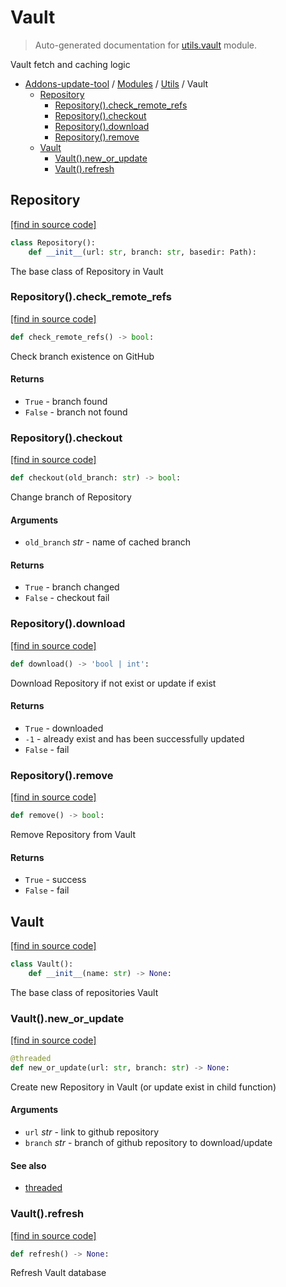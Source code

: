 # Vault

> Auto-generated documentation for [utils.vault](https://github.com/alchem1ster/AddOns-Update-Tool/blob/master/utils/vault.py) module.

Vault fetch and caching logic

- [Addons-update-tool](../README.md#addons-update-tool) / [Modules](../MODULES.md#addons-update-tool-modules) / [Utils](index.md#utils) / Vault
    - [Repository](#repository)
        - [Repository().check_remote_refs](#repositorycheck_remote_refs)
        - [Repository().checkout](#repositorycheckout)
        - [Repository().download](#repositorydownload)
        - [Repository().remove](#repositoryremove)
    - [Vault](#vault)
        - [Vault().new_or_update](#vaultnew_or_update)
        - [Vault().refresh](#vaultrefresh)

## Repository

[[find in source code]](https://github.com/alchem1ster/AddOns-Update-Tool/blob/master/utils/vault.py#L21)

```python
class Repository():
    def __init__(url: str, branch: str, basedir: Path):
```

The base class of Repository in Vault

### Repository().check_remote_refs

[[find in source code]](https://github.com/alchem1ster/AddOns-Update-Tool/blob/master/utils/vault.py#L89)

```python
def check_remote_refs() -> bool:
```

Check branch existence on GitHub

#### Returns

- `True` - branch found
- `False` - branch not found

### Repository().checkout

[[find in source code]](https://github.com/alchem1ster/AddOns-Update-Tool/blob/master/utils/vault.py#L163)

```python
def checkout(old_branch: str) -> bool:
```

Change branch of Repository

#### Arguments

- `old_branch` *str* - name of cached branch

#### Returns

- `True` - branch changed
- `False` - checkout fail

### Repository().download

[[find in source code]](https://github.com/alchem1ster/AddOns-Update-Tool/blob/master/utils/vault.py#L111)

```python
def download() -> 'bool | int':
```

Download Repository if not exist or update if exist

#### Returns

- `True` - downloaded
- `-1` - already exist and has been successfully updated
- `False` - fail

### Repository().remove

[[find in source code]](https://github.com/alchem1ster/AddOns-Update-Tool/blob/master/utils/vault.py#L144)

```python
def remove() -> bool:
```

Remove Repository from Vault

#### Returns

- `True` - success
- `False` - fail

## Vault

[[find in source code]](https://github.com/alchem1ster/AddOns-Update-Tool/blob/master/utils/vault.py#L194)

```python
class Vault():
    def __init__(name: str) -> None:
```

The base class of repositories Vault

### Vault().new_or_update

[[find in source code]](https://github.com/alchem1ster/AddOns-Update-Tool/blob/master/utils/vault.py#L240)

```python
@threaded
def new_or_update(url: str, branch: str) -> None:
```

Create new Repository in Vault (or update exist in child function)

#### Arguments

- `url` *str* - link to github repository
- `branch` *str* - branch of github repository to download/update

#### See also

- [threaded](threads.md#threaded)

### Vault().refresh

[[find in source code]](https://github.com/alchem1ster/AddOns-Update-Tool/blob/master/utils/vault.py#L270)

```python
def refresh() -> None:
```

Refresh Vault database
